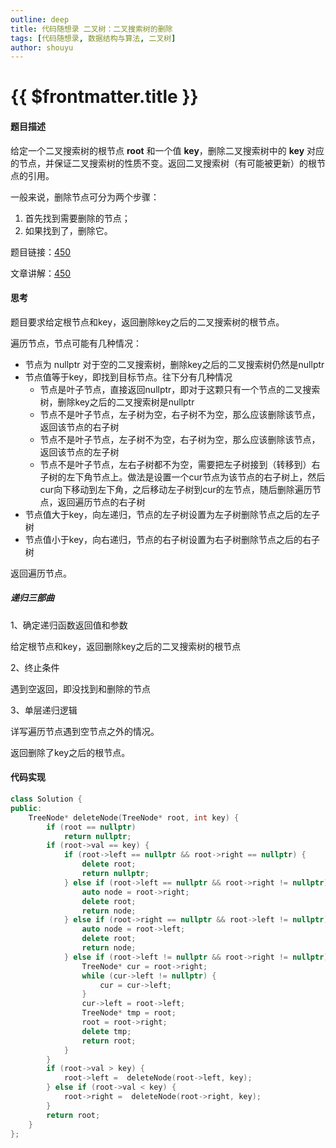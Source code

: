 ```yaml
---
outline: deep
title: 代码随想录 二叉树：二叉搜索树的删除
tags: [代码随想录, 数据结构与算法, 二叉树]
author: shouyu
---
```


# {{ $frontmatter.title }}

#### 题目描述

给定一个二叉搜索树的根节点 **root** 和一个值 **key**，删除二叉搜索树中的 **key** 对应的节点，并保证二叉搜索树的性质不变。返回二叉搜索树（有可能被更新）的根节点的引用。

一般来说，删除节点可分为两个步骤：

1. 首先找到需要删除的节点；
2. 如果找到了，删除它。

题目链接：[450](https://leetcode.cn/problems/delete-node-in-a-bst)

文章讲解：[450](https://programmercarl.com/0450.%E5%88%A0%E9%99%A4%E4%BA%8C%E5%8F%89%E6%90%9C%E7%B4%A2%E6%A0%91%E4%B8%AD%E7%9A%84%E8%8A%82%E7%82%B9.html)

#### 思考

题目要求给定根节点和key，返回删除key之后的二叉搜索树的根节点。

遍历节点，节点可能有几种情况：

- 节点为 nullptr 对于空的二叉搜索树，删除key之后的二叉搜索树仍然是nullptr
- 节点值等于key，即找到目标节点。往下分有几种情况
  - 节点是叶子节点，直接返回nullptr，即对于这颗只有一个节点的二叉搜索树，删除key之后的二叉搜索树是nullptr
  - 节点不是叶子节点，左子树为空，右子树不为空，那么应该删除该节点，返回该节点的右子树
  - 节点不是叶子节点，左子树不为空，右子树为空，那么应该删除该节点，返回该节点的左子树
  - 节点不是叶子节点，左右子树都不为空，需要把左子树接到（转移到）右子树的左下角节点上。做法是设置一个cur节点为该节点的右子树上，然后cur向下移动到左下角，之后移动左子树到cur的左节点，随后删除遍历节点，返回遍历节点的右子树
- 节点值大于key，向左递归，节点的左子树设置为左子树删除节点之后的左子树
- 节点值小于key，向右递归，节点的右子树设置为右子树删除节点之后的右子树

返回遍历节点。

##### 递归三部曲

1、确定递归函数返回值和参数

给定根节点和key，返回删除key之后的二叉搜索树的根节点

2、终止条件

遇到空返回，即没找到和删除的节点

3、单层递归逻辑

详写遍历节点遇到空节点之外的情况。

返回删除了key之后的根节点。

#### 代码实现

```C++
class Solution {
public:
    TreeNode* deleteNode(TreeNode* root, int key) {
        if (root == nullptr)
            return nullptr;
        if (root->val == key) {
            if (root->left == nullptr && root->right == nullptr) {
                delete root;
                return nullptr;
            } else if (root->left == nullptr && root->right != nullptr) {
                auto node = root->right;
                delete root;
                return node;
            } else if (root->right == nullptr && root->left != nullptr) {
                auto node = root->left;
                delete root;
                return node;
            } else if (root->left != nullptr && root->right != nullptr) {
                TreeNode* cur = root->right;
                while (cur->left != nullptr) {
                    cur = cur->left;
                }
                cur->left = root->left;
                TreeNode* tmp = root;
                root = root->right;
                delete tmp;
                return root;
            }
        }
        if (root->val > key) {
            root->left =  deleteNode(root->left, key);
        } else if (root->val < key) {
            root->right =  deleteNode(root->right, key);
        } 
        return root;
    }
};
```


